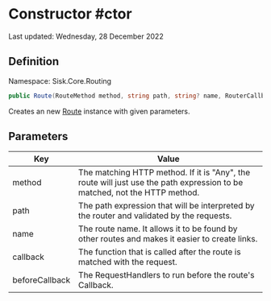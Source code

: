 # Constructor #ctor
Last updated: Wednesday, 28 December 2022

## Definition
Namespace: Sisk.Core.Routing

```csharp
public Route(RouteMethod method, string path, string? name, RouterCallback callback, IRequestHandler[]? beforeCallback)
```

Creates an new [Route](/spec/Sisk/Core/Routing/Route) instance with given parameters.

## Parameters

| Key | Value |
| --- | --- |
| method | The matching HTTP method. If it is "Any", the route will just use the path expression to be matched, not the HTTP method. | 
| path | The path expression that will be interpreted by the router and validated by the requests. | 
| name | The route name. It allows it to be found by other routes and makes it easier to create links. | 
| callback | The function that is called after the route is matched with the request. | 
| beforeCallback | The RequestHandlers to run before the route's Callback. | 

